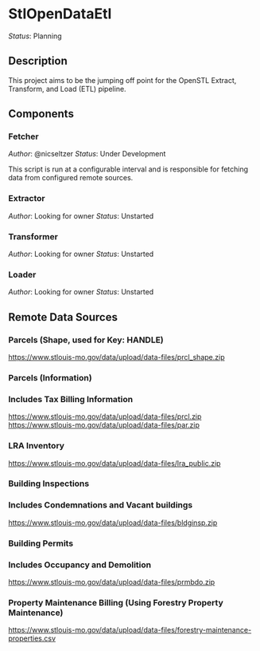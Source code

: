 # StlOpenDataEtl

_Status_: Planning

## Description

This project aims to be the jumping off point for the OpenSTL Extract, Transform, and Load (ETL) pipeline.

## Components

### Fetcher

_Author_: @nicseltzer
_Status_: Under Development

This script is run at a configurable interval and is responsible for fetching data from configured remote sources.

### Extractor

_Author_: Looking for owner
_Status_: Unstarted

### Transformer

_Author_: Looking for owner
_Status_: Unstarted

### Loader

_Author_: Looking for owner
_Status_: Unstarted

## Remote Data Sources

### Parcels (Shape, used for Key: HANDLE)

https://www.stlouis-mo.gov/data/upload/data-files/prcl_shape.zip

### Parcels (Information)

### Includes Tax Billing Information

https://www.stlouis-mo.gov/data/upload/data-files/prcl.zip
https://www.stlouis-mo.gov/data/upload/data-files/par.zip

### LRA Inventory

https://www.stlouis-mo.gov/data/upload/data-files/lra_public.zip

### Building Inspections

### Includes Condemnations and Vacant buildings

https://www.stlouis-mo.gov/data/upload/data-files/bldginsp.zip

### Building Permits

### Includes Occupancy and Demolition

https://www.stlouis-mo.gov/data/upload/data-files/prmbdo.zip

### Property Maintenance Billing (Using Forestry Property Maintenance)

https://www.stlouis-mo.gov/data/upload/data-files/forestry-maintenance-properties.csv
